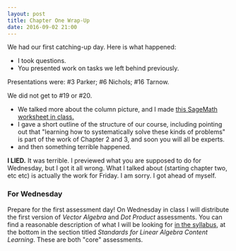```yaml
---
layout: post
title: Chapter One Wrap-Up
date: 2016-09-02 21:00
---
```


We had our first catching-up day. Here is what happened:

  * I took questions.
  * You presented work on tasks we left behind previously.

Presentations were: \#3 Parker; \#6 Nichols; \#16 Tarnow.

We did not get to \#19 or \#20.

  * We talked more about the column picture, and I made [this SageMath worksheet in
  class.](https://cloud.sagemath.com/projects/36700d99-c2a8-4515-86e5-c925d1af1355/files/2016-09-02-142940.sagews)
  * I gave a short outline of the structure of our course, including pointing out
  that "learning how to systematically solve these kinds of problems" is part of
  the work of Chapter 2 and 3, and soon you will all be experts.
  * and then something terrible happened.

**I LIED.** It was terrible. I previewed what you are supposed to do for Wednesday,
but I got it all wrong. What I talked about (starting chapter two, etc etc) is
actually the work for Friday. I am sorry. I got ahead of myself.

### For Wednesday

Prepare for the first assessment day! On Wednesday in class I will distribute the
first version of _Vector Algebra_ and _Dot Product_ assessments. You can find a
reasonable description of what I will be looking for
[in the syllabus]({{site.baseurl}}/syllabus/), at the bottom in the section titled
_Standards for Linear Algebra Content Learning_. These are both "core" assessments.
